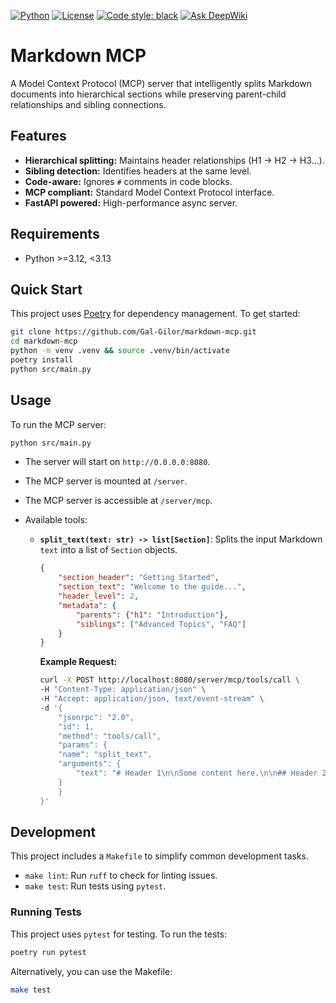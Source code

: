 [![Python](https://img.shields.io/badge/python-3.12+-blue.svg)](https://www.python.org/downloads/)
[![License](https://img.shields.io/badge/license-Apache%202.0-green.svg)](LICENSE)
[![Code style: black](https://img.shields.io/badge/code%20style-black-000000.svg)](https://github.com/psf/black)
[![Ask DeepWiki](https://deepwiki.com/badge.svg)](https://deepwiki.com/Gal-Gilor/markdown-mcp)

# Markdown MCP

A Model Context Protocol (MCP) server that intelligently splits Markdown documents into hierarchical sections while preserving parent-child relationships and sibling connections.

## Features

*   **Hierarchical splitting:** Maintains header relationships (H1 → H2 → H3...).
*   **Sibling detection:** Identifies headers at the same level.
*   **Code-aware:** Ignores `#` comments in code blocks.
*   **MCP compliant:** Standard Model Context Protocol interface.
*   **FastAPI powered:** High-performance async server.

## Requirements

*   Python >=3.12, <3.13

## Quick Start

This project uses [Poetry](https://python-poetry.org/) for dependency management. To get started:

```bash
git clone https://github.com/Gal-Gilor/markdown-mcp.git
cd markdown-mcp
python -m venv .venv && source .venv/bin/activate
poetry install
python src/main.py
```

## Usage

To run the MCP server:

```bash
python src/main.py
```

- The server will start on `http://0.0.0.0:8080`.
- The MCP server is mounted at `/server`. 
- The MCP server is accessible at `/server/mcp`.
- Available tools:

    *   **`split_text(text: str) -> list[Section]`**: Splits the input Markdown `text` into a list of `Section` objects.
        ```json
        {
            "section_header": "Getting Started",
            "section_text": "Welcome to the guide...",
            "header_level": 2,
            "metadata": {
                "parents": {"h1": "Introduction"},
                "siblings": ["Advanced Topics", "FAQ"]
            }
        }
        ```

        **Example Request:**
        ```bash
        curl -X POST http://localhost:8080/server/mcp/tools/call \
        -H "Content-Type: application/json" \
        -H "Accept: application/json, text/event-stream" \
        -d '{
            "jsonrpc": "2.0",
            "id": 1,
            "method": "tools/call",
            "params": {
            "name": "split_text",
            "arguments": {
                "text": "# Header 1\n\nSome content here.\n\n## Header 2\n\nMore content."
            }
            }
        }'
        ```

## Development

This project includes a `Makefile` to simplify common development tasks.

- `make lint`: Run `ruff` to check for linting issues.
- `make test`: Run tests using `pytest`.

### Running Tests

This project uses `pytest` for testing. To run the tests:

```bash
poetry run pytest
```

Alternatively, you can use the Makefile:
```bash
make test
```